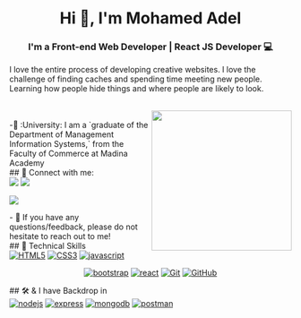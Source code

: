 <h1 align="center">Hi 👋, I'm <span color="#00EEFF">Mohamed Adel</span></h1>
<h3 align="center">I'm a Front-end Web Developer | React JS Developer 💻</h3>

<p>I love the entire process of developing creative websites. I love the challenge of finding caches and spending time meeting new people. Learning how people hide things and where people are likely to look.
</p>
<br>
<img align="right" src="https://user-images.githubusercontent.com/63050133/156676671-d5b2e362-97d4-4404-9447-dd71ddfea82f.gif" width = 250px/>
<br>
<!-- - 🌱 I’m currently studying `BackEnd Node.js` -->
-🏫 :University: I am a `graduate of the Department of Management Information Systems,` from the Faculty of Commerce at Madina Academy

<br />
## 🤝 Connect with me:
<br />
<a href="https://www.facebook.com/profile.php?id=100012706116123" title="Facebook"><img src="https://img.shields.io/badge/Facebook-%23000?style=social&logo=Facebook&logoColor=%230866FF"/></a>
<a href="https://www.linkedin.com/in/mohamed-adel-226611286/" title="LinkedIn"><img src="https://img.shields.io/badge/linked%20in-%23000?style=social&logo=LinkedIn&logoColor=%230A66C2"/></a>  
<p align="left">
<a  href="mailto:howare7amo99@gmail.com" title="Gmail"><img src="https://img.shields.io/badge/Gmail-%23000?style=social&logo=Gmail&logoColor=%23EA4335"/></a>  
</p>
- 💬 If you have any questions/feedback, please do not hesitate to reach out to me!
<br />
## 💼 Technical Skills
<br>
  <a href="https://www.w3.org/TR/html5/"title="HTML5"><img src="https://img.shields.io/badge/HTML5-%23000?style=social&logo=html5&logoColor=%23E34F26" alt="HTML5"></a>
    <a href="https://www.w3.org/Style/CSS/" title="CSS3"><img src="https://img.shields.io/badge/CSS3-%23000?style=social&logo=css3&logoColor=%231572B6"alt="CSS3"></a>
  <a href="https://developer.mozilla.org/en-US/docs/Web/JavaScript"title="JavaScript"><img src="https://img.shields.io/badge/JavaScript-%23fff?style=social&logo=JavaScript&logoColor=%23F7DF1E"alt="javascript"/</a>
  <p align="center"><a href="https://getbootstrap.com"title="Bootstrap"><img src="https://img.shields.io/badge/Bootstrap-%23fff?style=social&logo=bootstrap&logoColor=%237952B3" alt="bootstrap"/></a>
  <a href="https://reactjs.org/"title="React"><img src="https://img.shields.io/badge/React-%23000?style=social&logo=react&logoColor=%2361DAFB"alt="react"/></a>
  <a href="https://git-scm.com/" title="Git"><img src="https://img.shields.io/badge/git-%23000?style=social&logo=git&logoColor=%23F05032" alt="Git"></a>
  <a href="https://github.com/" title="GitHub"><img src="https://img.shields.io/badge/GitHub-%23000?style=social&logo=GitHub&logoColor=%23181717" alt="GitHub"></a></p>
<!--   <a href="https://www.typescriptlang.org/" title="Type Script"><img src="https://img.shields.io/badge/TypeScript-%23000?style=social&logo=typescript&logoColor=%233178C6" alt="typescript"/></a> -->
  ## 🛠 & I have Backdrop in 
  <br />
  <a href="https://nodejs.org" title="NodeJS"><img src="https://img.shields.io/badge/Node%20JS-%23000?style=social&logo=Node.js&logoColor=%23339933"alt="nodejs" /></a>
    <a href="https://expressjs.com"title="Express"><img src="https://img.shields.io/badge/Express-%23fff?style=social&logo=express&logoColor=%23000000" alt="express"/></a>
  <a href="https://www.mongodb.com/"title="Mongodb"><img src="https://img.shields.io/badge/MongoDB-%23000?style=social&logo=mongodb&logoColor=%2347A248"alt="mongodb"/></a>
  <a href="https://postman.com"title="Postman"><img src="https://img.shields.io/badge/postman-%23000?style=social&logo=postman&logoColor=%23FF6C37" alt="postman"/></a>
  <!-- <a href="https://code.visualstudio.com/" title="Visual Studio Code"><img src="https://img.shields.io/badge/Visual%20Studio%20Code-%23000?style=social&logo=Visual%20Studio%20Code&logoColor=%23007ACC"alt="Visual Studio Code"></a> -->
